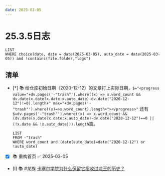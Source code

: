 ```yaml
---
date: 2025-03-05
---
```


# 25.3.5日志

```dataview
LIST
WHERE choice(date, date = date(2025-03-05), auto_date = date(2025-03-05)) and !contains(file.folder,"logs")
```

## 清单

- [*] 📚 给仓库初始日期（2020-12-12）的文章打上实际日期，`$="<progress value="+dv.pages('-"trash"').where((x) => x.word_count && dv.date(x.date?x.date:x.auto_date)-dv.date("2020-12-12")!=0).length+" max="+dv.pages('-"trash"').where((x)=>x.word_count).length+"></progress>"` 还有`$=dv.pages('-"trash"').where((x) => x.word_count && (dv.date(x.date?x.date:x.auto_date)-dv.date("2020-12-12")==0 || (!x.date && !x.auto_date))).length`篇。
    ```dataview
    LIST
    FROM -"trash"
    WHERE word_count and (date(auto_date)=date("2020-12-12") or !auto_date)
    ```
- [x] 📚 重构首页 ✅ 2025-03-05
- [I] 📚 #龙族 [卡塞尔学院为什么保留它招收过龙王的历史？](../DR/卡塞尔学院为什么保留它招收过龙王的历史？.md)
